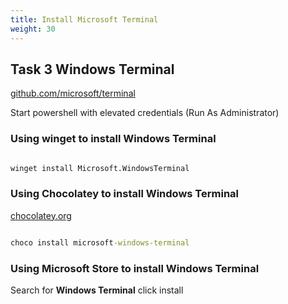 ```yaml
---
title: Install Microsoft Terminal
weight: 30
---
```


## Task 3 Windows Terminal

[github.com/microsoft/terminal](https://github.com/microsoft/terminal)

Start powershell with elevated credentials (Run As Administrator)

### Using winget to install Windows Terminal

```cmd

winget install Microsoft.WindowsTerminal

```

### Using Chocolatey to install Windows Terminal

[chocolatey.org](https://chocolatey.org/)

```cmd

choco install microsoft-windows-terminal

```

### Using Microsoft Store to install Windows Terminal

Search for __Windows Terminal__ click install
